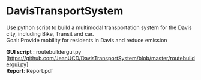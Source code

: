 # DavisTransportSystem
Use python script to build a multimodal transportation system for the Davis city, including Bike, Transit and car.  
Goal: Provide mobility for residents in Davis and reduce emission  

**GUI script** : routebuildergui.py [https://github.com/JeanUCD/DavisTransportSystem/blob/master/routebuildergui.py]  
**Report**: Report.pdf 
